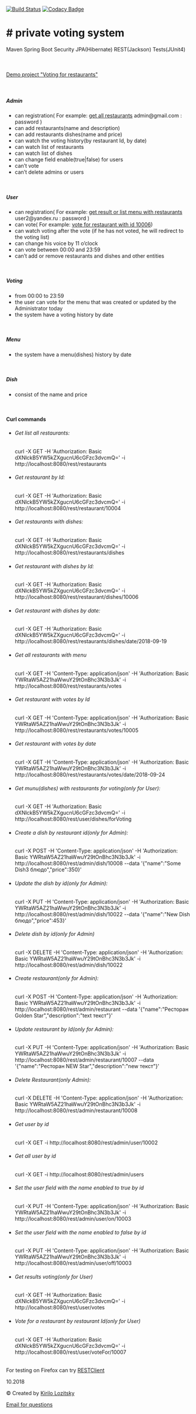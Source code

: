 [![Build Status](https://travis-ci.org/Lozitsky/voting.svg?branch=master)](https://travis-ci.org/Lozitsky/voting)
[![Codacy Badge](https://api.codacy.com/project/badge/Grade/d7874e7f975c4b82ad5f3aa5a605d823)](https://www.codacy.com/app/Lozitsky/voting?utm_source=github.com&amp;utm_medium=referral&amp;utm_content=Lozitsky/voting&amp;utm_campaign=Badge_Grade)

<h1># private voting system</h1>
Maven Spring Boot Security JPA(Hibernate) REST(Jackson) Tests(JUnit4)
<br>
<br>
<br>
<br>
<a href="https://voting-rest.herokuapp.com">Demo project "Voting for restaurants"</a>
<br>
<br>
<br>
<h5>Admin</h5>

<ul>
<li>can registration( For example: 
                     <a href="https://voting-rest.herokuapp.com/rest/restaurants">get all restaurants</a>  admin@gmail.com : password )</li>
<li>can add restaurants(name and description)</li>
<li>can add restaurants dishes(name and price)</li>
<li>can watch the voting history(by restaurant Id, by date)</li>
<li>can watch list of restaurants</li>
<li>can watch list of dishes</li>
<li>can change field enable(true|false) for users</li>
<li>can’t vote</li>
<li>can’t delete admins or users</li>
</ul>
<br>
<h5>User</h5>
<ul>
<li>can registration( For example: 
                     <a href="https://voting-rest.herokuapp.com/rest/user/votes">get result or list menu with restaurants</a>  user2@yandex.ru : password )</li>
<li>can vote( For example: 
                     <a href="https://voting-rest.herokuapp.com/rest/user/voteFor/10006">vote for restaurant with id 10006</a>)</li>
<li>can watch voting after the vote (if he has not voted, he will redirect to the voting list)</li>
<li>can change his voice by 11 o’clock</li>
<li>can vote between 00:00 and 23:59</li>
<li>can’t add or remove restaurants and dishes and other entities</li>
</ul>
<br>
<h5>Voting</h5>
<ul>
<li>from 00:00 to 23:59</li>
<li>the user can vote for the menu that was created or updated by the Administrator today</li>
<li>the system have a voting history by date</li>
</ul>
<br>
<h5>Menu</h5>
<ul>
<li>the system have a menu(dishes) history by date</li>
</ul>
<br>
<h5>Dish</h5>
<ul>
<li>consist of the name and price</li>
</ul>
<br>
<h4>Curl commands</h4>
<ul>
<li>
<h6>Get list all restaurants:</h6>
curl -X GET -H 'Authorization: Basic dXNlckB5YW5kZXgucnU6cGFzc3dvcmQ=' -i http://localhost:8080/rest/restaurants
</li>
<li>
<h6>Get restaurant by Id:</h6>
curl -X GET -H 'Authorization: Basic dXNlckB5YW5kZXgucnU6cGFzc3dvcmQ=' -i http://localhost:8080/rest/restaurant/10004
</li>
<li>
<h6>Get restaurants with dishes:</h6>
curl -X GET -H 'Authorization: Basic dXNlckB5YW5kZXgucnU6cGFzc3dvcmQ=' -i http://localhost:8080/rest/restaurants/dishes
</li>
<li>
<h6>Get restaurant with dishes by Id:</h6>
curl -X GET -H 'Authorization: Basic dXNlckB5YW5kZXgucnU6cGFzc3dvcmQ=' -i http://localhost:8080/rest/restaurant/dishes/10006
</li>
<li>
<h6>Get restaurant with dishes by date:</h6>
curl -X GET -H 'Authorization: Basic dXNlckB5YW5kZXgucnU6cGFzc3dvcmQ=' -i http://localhost:8080/rest/restaurants/dishes/date/2018-09-19
</li>
<li>
<h6>Get all restaurants with menu</h6>
curl -X GET -H 'Content-Type: application/json' -H 'Authorization: Basic YWRtaW5AZ21haWwuY29tOnBhc3N3b3Jk' -i http://localhost:8080/rest/restaurants/votes
</li>
<li>
<h6>Get restaurant with votes by Id</h6>
curl -X GET -H 'Content-Type: application/json' -H 'Authorization: Basic YWRtaW5AZ21haWwuY29tOnBhc3N3b3Jk' -i http://localhost:8080/rest/restaurants/votes/10005
</li>
<li>
<h6>Get restaurant with votes by date</h6>
curl -X GET -H 'Content-Type: application/json' -H 'Authorization: Basic YWRtaW5AZ21haWwuY29tOnBhc3N3b3Jk' -i http://localhost:8080/rest/restaurants/votes/date/2018-09-24
</li>
<li>
<h6>Get munu(dishes) with restaurants for voting(only for User):</h6>
curl -X GET -H 'Authorization: Basic dXNlckB5YW5kZXgucnU6cGFzc3dvcmQ=' -i http://localhost:8080/rest/user/dishes/forVoting
</li>
<li>
<h6>Create a dish by restaurant id(only for Admin):</h6>
curl -X POST -H 'Content-Type: application/json' -H 'Authorization: Basic YWRtaW5AZ21haWwuY29tOnBhc3N3b3Jk' -i http://localhost:8080/rest/admin/dish/10008 --data '{"name":"Some Dish3 блюдо","price":350}'
</li>
<li>
<h6>Update the dish by id(only for Admin):</h6>
curl -X PUT -H 'Content-Type: application/json' -H 'Authorization: Basic YWRtaW5AZ21haWwuY29tOnBhc3N3b3Jk' -i http://localhost:8080/rest/admin/dish/10022 --data '{"name":"New Dish блюдо","price":453}'
</li>
<li>
<h6>Delete dish by id(only for Admin)</h6>
curl -X DELETE -H 'Content-Type: application/json' -H 'Authorization: Basic YWRtaW5AZ21haWwuY29tOnBhc3N3b3Jk' -i http://localhost:8080/rest/admin/dish/10022
</li>
<li>
<h6>Create restaurant(only for Admin):</h6>
curl -X POST -H 'Content-Type: application/json' -H 'Authorization: Basic YWRtaW5AZ21haWwuY29tOnBhc3N3b3Jk' -i http://localhost:8080/rest/admin/restaurant --data '{"name":"Ресторан Golden Star","description":"text текст"}'
</li>
<li>
<h6>Update restaurant by Id(only for Admin):</h6>
curl -X PUT -H 'Content-Type: application/json' -H 'Authorization: Basic YWRtaW5AZ21haWwuY29tOnBhc3N3b3Jk' -i http://localhost:8080/rest/admin/restaurant/10007 --data '{"name":"Ресторан NEW Star","description":"new текст"}'
</li>
<li>
<h6>Delete Restaurant(only Admin):</h6>
curl -X DELETE -H 'Content-Type: application/json' -H 'Authorization: Basic YWRtaW5AZ21haWwuY29tOnBhc3N3b3Jk' -i http://localhost:8080/rest/admin/restaurant/10008
</li>
<li>
<h6>Get user by id</h6>
curl -X GET -i http://localhost:8080/rest/admin/user/10002
</li>
<li>
<h6>Get all user by id</h6>
curl -X GET -i http://localhost:8080/rest/admin/users
</li>
<li>
<h6>Set the user field with the name enabled to true by id</h6>
curl -X PUT -H 'Content-Type: application/json' -H 'Authorization: Basic YWRtaW5AZ21haWwuY29tOnBhc3N3b3Jk' -i http://localhost:8080/rest/admin/user/on/10003
</li>
<li>
<h6>Set the user field with the name enabled to false by id</h6>
curl -X PUT -H 'Content-Type: application/json' -H 'Authorization: Basic YWRtaW5AZ21haWwuY29tOnBhc3N3b3Jk' -i http://localhost:8080/rest/admin/user/off/10003
</li>
<li>
<h6>Get results voting(only for User)</h6>
curl -X GET -H 'Authorization: Basic dXNlckB5YW5kZXgucnU6cGFzc3dvcmQ=' -i http://localhost:8080/rest/user/votes
</li>
<li>
<h6>Vote for a restaurant by restaurant Id(only for User)</h6>
curl -X GET -H 'Authorization: Basic dXNlckB5YW5kZXgucnU6cGFzc3dvcmQ=' -i http://localhost:8080/rest/user/voteFor/10007
<h6></h6>
</li>
</ul>

For testing on Firefox can try <a href="http://restclient.net/"> RESTClient</a>
<br>
<footer>10.2018
  <p>&copy; Created by <a href="https://github.com/Lozitsky" target="_blank">Kirilo Lozitsky</a></p>
  <a href="mailto:kirilojava@ukr.net">Email for questions</a> 
</footer>